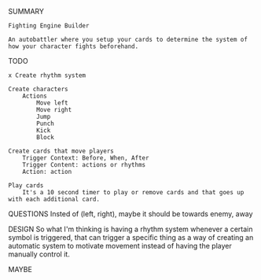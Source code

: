 SUMMARY

    Fighting Engine Builder

    An autobattler where you setup your cards to determine the system of how your character fights beforehand.
TODO
    
    x Create rhythm system
    
    Create characters
        Actions
            Move left 
            Move right
            Jump
            Punch
            Kick
            Block

    Create cards that move players
        Trigger Context: Before, When, After
        Trigger Content: actions or rhythms
        Action: action

    Play cards
        It's a 10 second timer to play or remove cards and that goes up with each additional card.


QUESTIONS
    Insted of (left, right), maybe it should be towards enemy, away


DESIGN
    So what I'm thinking is having a rhythm system whenever a certain symbol is triggered, that can trigger a specific thing as a way of creating an automatic system to motivate movement instead of having the player manually control it.


MAYBE
